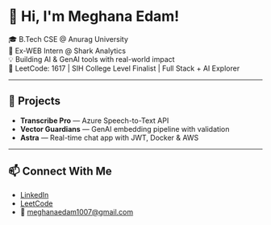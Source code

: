  # 👋 Hi, I'm Meghana Edam!  
     
🎓 B.Tech CSE @ Anurag University          
🧠 Ex-WEB Intern @ Shark Analytics      
💡 Building AI & GenAI tools with real-world impact            
🎯 LeetCode: 1617 | SIH College Level Finalist | Full Stack + AI Explorer           
     
---  

## 🚀 Projects
- **Transcribe Pro** — Azure Speech-to-Text API  
- **Vector Guardians** — GenAI embedding pipeline with validation  
- **Astra** — Real-time chat app with JWT, Docker & AWS 

---

## 📫 Connect With Me
- [LinkedIn](https://linkedin.com/in/meghana-edam-849b11300)  
- [LeetCode](https://leetcode.com/Meghsedam/)  
- 📧 meghanaedam1007@gmail.com
